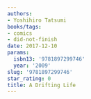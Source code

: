 ```yaml
---
authors:
- Yoshihiro Tatsumi
books/tags:
- comics
- did-not-finish
date: 2017-12-10
params:
  isbn13: '9781897299746'
  year: '2009'
slug: '9781897299746'
star_rating: 0
title: A Drifting Life
---
```


<!--more-->